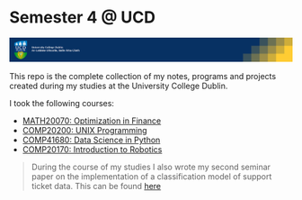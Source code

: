# Semester 4 @ UCD

![UCD Banner](.images/UCD_banner.png)

This repo is the complete collection of my notes, programs and projects created during my studies at the University College Dublin.

I took the following courses:

* [MATH20070: Optimization in Finance](Optimization_in_Finance/Optimization_in_Finance.md)
* [COMP20200: UNIX Programming](UNIX_Programming/UNIX_Programming.md)
* [COMP41680: Data Science in Python](Data_Science_in_Python/Data_Science_in_Python.md)
* [COMP20170: Introduction to Robotics](Introduction_to_Robotics/Introduction_to_Robotics.md)

>During the course of my studies I also wrote my second seminar paper on the implementation of a classification model of support ticket data.
This can be found [here](https://github.com/Jo-Eck/Studienarbeit-2)
